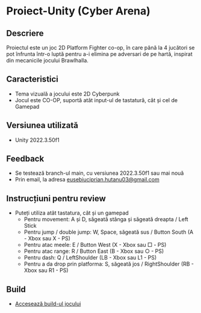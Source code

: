 # Proiect-Unity (Cyber Arena)

## Descriere
Proiectul este un joc 2D Platform Fighter co-op, în care până la 4 jucători se pot înfrunta într-o luptă pentru a-i elimina pe adversari de pe hartă, inspirat din mecanicile jocului Brawlhalla.

## Caracteristici
- Tema vizuală a jocului este 2D Cyberpunk
- Jocul este CO-OP, suportă atât input-ul de tastatură, cât și cel de Gamepad

## Versiunea utilizată
- Unity 2022.3.50f1

## Feedback
- Se testează branch-ul main, cu versiunea 2022.3.50f1 sau mai nouă
- Prin email, la adresa eusebiuciprian.hutanu03@gmail.com

## Instrucțiuni pentru review
- Puteți utiliza atât tastatura, cât și un gamepad
  - Pentru movement: A și D, săgeată stânga și săgeată dreapta / Left Stick
  - Pentru jump / double jump: W, Space, săgeată sus / Button South (A - Xbox sau X - PS)
  - Pentru atac meele: E / Button West (X - Xbox sau □ - PS)
  - Pentru atac range: R / Button East (B - Xbox sau ○ - PS)
  - Pentru dash: Q / LeftShoulder (LB - Xbox sau L1 - PS)
  - Pentru a da drop prin platforma: S, săgeată jos / RightShoulder (RB - Xbox sau R1 - PS)

## Build
- [Accesează build-ul jocului](https://drive.google.com/drive/folders/1HCozBRLuoOyXS287TOcarmoxQeakHyvF?usp=sharing)

